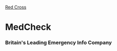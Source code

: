 [Red Cross](0EED640F-7F31-4EEE-B40E-E6881C99C931.png)
# MedCheck
### Britain's Leading Emergency Info Company
